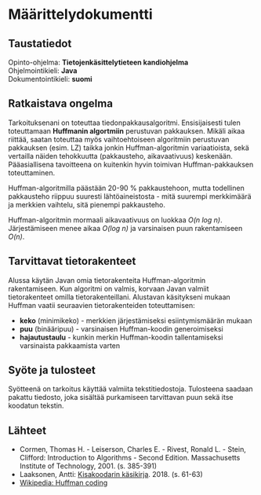 # Määrittelydokumentti

## Taustatiedot

Opinto-ohjelma: __Tietojenkäsittelytieteen kandiohjelma__  
Ohjelmointikieli: __Java__  
Dokumentointikieli: __suomi__

## Ratkaistava ongelma

Tarkoituksenani on toteuttaa tiedonpakkausalgoritmi. Ensisijaisesti tulen toteuttamaan __Huffmanin algortmiin__ perustuvan pakkauksen. Mikäli aikaa riittää, saatan toteuttaa myös vaihtoehtoiseen algoritmiin perustuvan pakkauksen (esim. LZ) taikka jonkin Huffman-algoritmin variaatioista, sekä vertailla näiden tehokkuutta (pakkausteho, aikavaativuus) keskenään. Pääasiallisena tavoitteena on kuitenkin hyvin toimivan Huffman-pakkauksen toteuttaminen.

Huffman-algoritmilla päästään 20-90 % pakkaustehoon, mutta todellinen pakkausteho riippuu suuresti lähtöaineistosta - mitä suurempi merkkimäärä ja merkkien vaihtelu, sitä pienempi pakkausteho.

Huffman-algoritmin mormaali aikavaativuus on luokkaa _O(n log n)_. Järjestämiseen menee aikaa _O(log n)_ ja varsinaisen puun rakentamiseen _O(n)_.

## Tarvittavat tietorakenteet

Alussa käytän Javan omia tietorakenteita Huffman-algoritmin rakentamiseen. Kun algoritmi on valmis, korvaan Javan valmiit tietorakenteet omilla tietorakenteillani. Alustavan käsitykseni mukaan Huffman vaatii seuraavien tietorakenteiden toteuttamisen:

- __keko__ (minimikeko) - merkkien järjestämiseksi esiintymismäärän mukaan
- __puu__ (binääripuu) - varsinaisen Huffman-koodin generoimiseksi
- __hajautustaulu__ - kunkin merkin Huffman-koodin tallentamiseksi varsinaista pakkaamista varten

## Syöte ja tulosteet

Syötteenä on tarkoitus käyttää valmiita tekstitiedostoja. Tulosteena saadaan pakattu tiedosto, joka sisältää purkamiseen tarvittavan puun sekä itse koodatun tekstin.

## Lähteet

- Cormen, Thomas H. - Leiserson, Charles E. - Rivest, Ronald L. - Stein, Clifford: Introduction to Algorithms - Second Edition. Massachusetts Institute of Technology, 2001. (s. 385-391)
- Laaksonen, Antti: [Kisakoodarin käsikirja](https://www.cs.helsinki.fi/u/ahslaaks/kkkk.pdf). 2018. (s. 61-63)
- [Wikipedia: Huffman coding](https://en.wikipedia.org/wiki/Huffman_coding)
